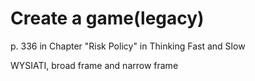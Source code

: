 # Create a game(legacy)

p. 336  in Chapter "Risk Policy"  in Thinking Fast and Slow

WYSIATI, broad frame and narrow frame